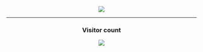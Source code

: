 <div align="center">
 <img src="https://readme-typing-svg.herokuapp.com/?font=monospace&duration=1240&pause=2800&color=ffff&center=true&width=600&lines=a%20Computer%20Enthusiast">

<hr />

### Visitor count
<img src="https://profile-counter.glitch.me/vanshkapoor/count.svg" />
</div>
